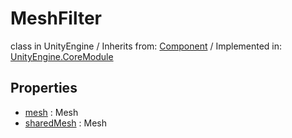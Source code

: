 # MeshFilter
class in UnityEngine
 / Inherits from: <a href="https://docs.unity3d.com/6000.0/Documentation/ScriptReference/Component.html">Component</a> / Implemented in: <a href="https://docs.unity3d.com/6000.0/Documentation/ScriptReference/UnityEngine.CoreModule.html">UnityEngine.CoreModule</a>

## Properties
- <a href="https://docs.unity3d.com/6000.0/Documentation/ScriptReference/MeshFilter-mesh.html">mesh</a> : Mesh
- <a href="https://docs.unity3d.com/6000.0/Documentation/ScriptReference/MeshFilter-sharedMesh.html">sharedMesh</a> : Mesh
